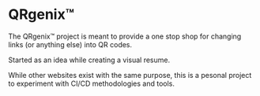 # QRgenix™

The QRgenix™ project is meant to provide a one stop shop for changing links (or anything else) into QR codes.

Started as an idea while creating a visual resume.

While other websites exist with the same purpose, this is a pesonal project to experiment with CI/CD methodologies and tools.
